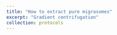 ```yaml
---
title: "How to extract pure migrasomes"
excerpt: "Gradient centrifugation"
collection: protocols
---
```


<br>

